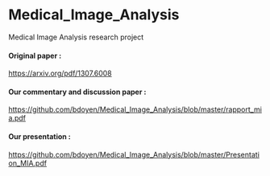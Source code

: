 # Medical_Image_Analysis
Medical Image Analysis research project 

#### Original paper : 
https://arxiv.org/pdf/1307.6008
#### Our commentary and discussion paper : 
https://github.com/bdoyen/Medical_Image_Analysis/blob/master/rapport_mia.pdf
#### Our presentation : 
https://github.com/bdoyen/Medical_Image_Analysis/blob/master/Presentation_MIA.pdf
